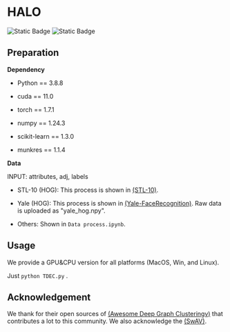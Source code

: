 # HALO
![Static Badge](https://img.shields.io/badge/Deep_Graph_Clustering-blue)
![Static Badge](https://img.shields.io/badge/Code-PyTorch-8A2BE2)


## Preparation
**Dependency**

* Python == 3.8.8

* cuda == 11.0

* torch == 1.7.1

* numpy == 1.24.3

* scikit-learn == 1.3.0

* munkres == 1.1.4
  
**Data**

INPUT: attributes, adj, labels 

* STL-10 (HOG): This process is shown in [(STL-10)](https://github.com/mttk/STL10).

* Yale (HOG): This process is shown in [(Yale-FaceRecognition)](https://github.com/chenshen03/Yale-FaceRecognition). Raw data is uploaded as "yale_hog.npy".

* Others: Shown in `Data process.ipynb`.

## Usage
We provide a GPU&CPU version for all platforms (MacOS, Win, and Linux).

Just `python TDEC.py` . 

## Acknowledgement
We thank for their open sources of [(Awesome Deep Graph Clusteringv)](https://github.com/yueliu1999/Awesome-Deep-Graph-Clustering) that contributes a lot to this community.
We also acknowledge the [(SwAV)](https://github.com/facebookresearch/swav).


